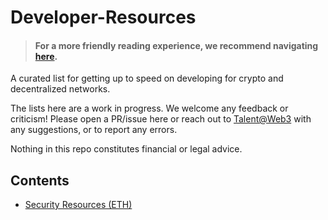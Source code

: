 # Developer-Resources

> #### For a more friendly reading experience, we recommend navigating [here](https://chia-yong-kang.gitbook.io/talent-web3/).

A curated list for getting up to speed on developing for crypto and decentralized networks.

The lists here are a work in progress. We welcome any feedback or criticism! Please open a PR/issue here or reach out to [Talent@Web3](Kerf@talentweb3.co) with any suggestions, or to report any errors.

Nothing in this repo constitutes financial or legal advice.

## Contents

* [Security Resources (ETH)](Security.md)
